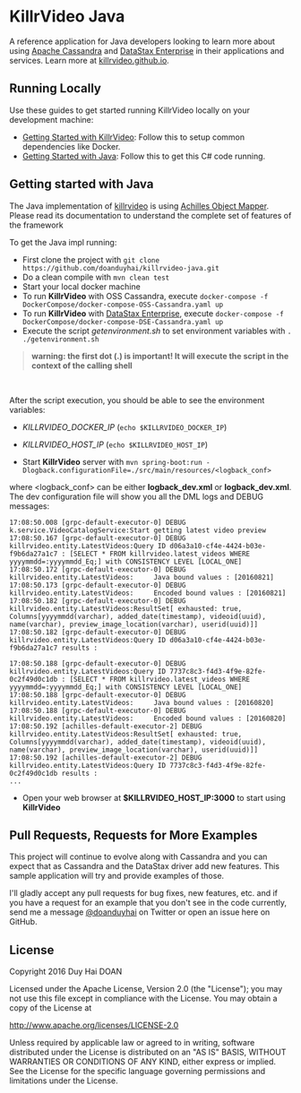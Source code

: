 # KillrVideo Java #

A reference application for Java developers looking to learn more about using [Apache Cassandra][cassandra] and
[DataStax Enterprise][dse] in their applications and services. Learn more at [killrvideo.github.io][killrvideo].

## Running Locally

Use these guides to get started running KillrVideo locally on your development machine:
* [Getting Started with KillrVideo][getting-started]: Follow this to setup common dependencies like Docker.
* [Getting Started with Java](#getting-started-java): Follow this to get this C# code running.

## Getting started with Java <a id="getting-started-java"></a>

The Java implementation of [killrvideo] is using [Achilles Object Mapper]. Please read its documentation to understand
the complete set of features of the framework

To get the Java impl running:

* First clone the project with `git clone https://github.com/doanduyhai/killrvideo-java.git`
* Do a clean compile with `mvn clean test`
* Start your local docker machine
* To run **KillrVideo** with OSS Cassandra, execute `docker-compose -f DockerCompose/docker-compose-OSS-Cassandra.yaml up`
* To run **KillrVideo** with [DataStax Enterprise][dse], execute `docker-compose -f DockerCompose/docker-compose-DSE-Cassandra.yaml up`
* Execute the script _getenvironment.sh_ to set environment variables with `. ./getenvironment.sh` 

> **warning: the first dot (.) is important! It will execute the script in the context of the calling shell**
<br/>

After the script execution, you should be able to see the environment variables:

* _KILLRVIDEO_DOCKER_IP_ (`echo $KILLRVIDEO_DOCKER_IP`) 
* _KILLRVIDEO_HOST_IP_ (`echo $KILLRVIDEO_HOST_IP`)
 
* Start **KillrVideo** server with `mvn spring-boot:run -Dlogback.configurationFile=./src/main/resources/<logback_conf>` 

 where &lt;logback_conf&gt; can be either **logback_dev.xml** or **logback_dev.xml**. The dev configuration file will show you all the
DML logs and DEBUG messages:

```
17:08:50.008 [grpc-default-executor-0] DEBUG k.service.VideoCatalogService:Start getting latest video preview
17:08:50.167 [grpc-default-executor-0] DEBUG killrvideo.entity.LatestVideos:Query ID d06a3a10-cf4e-4424-b03e-f9b6da27a1c7 : [SELECT * FROM killrvideo.latest_videos WHERE yyyymmdd=:yyyymmdd_Eq;] with CONSISTENCY LEVEL [LOCAL_ONE]
17:08:50.172 [grpc-default-executor-0] DEBUG killrvideo.entity.LatestVideos:   	 Java bound values : [20160821]
17:08:50.173 [grpc-default-executor-0] DEBUG killrvideo.entity.LatestVideos:   	 Encoded bound values : [20160821]
17:08:50.182 [grpc-default-executor-0] DEBUG killrvideo.entity.LatestVideos:ResultSet[ exhausted: true, Columns[yyyymmdd(varchar), added_date(timestamp), videoid(uuid), name(varchar), preview_image_location(varchar), userid(uuid)]]
17:08:50.182 [grpc-default-executor-0] DEBUG killrvideo.entity.LatestVideos:Query ID d06a3a10-cf4e-4424-b03e-f9b6da27a1c7 results :

17:08:50.188 [grpc-default-executor-0] DEBUG killrvideo.entity.LatestVideos:Query ID 7737c8c3-f4d3-4f9e-82fe-0c2f49d0c1db : [SELECT * FROM killrvideo.latest_videos WHERE yyyymmdd=:yyyymmdd_Eq;] with CONSISTENCY LEVEL [LOCAL_ONE]
17:08:50.188 [grpc-default-executor-0] DEBUG killrvideo.entity.LatestVideos:   	 Java bound values : [20160820]
17:08:50.188 [grpc-default-executor-0] DEBUG killrvideo.entity.LatestVideos:   	 Encoded bound values : [20160820]
17:08:50.192 [achilles-default-executor-2] DEBUG killrvideo.entity.LatestVideos:ResultSet[ exhausted: true, Columns[yyyymmdd(varchar), added_date(timestamp), videoid(uuid), name(varchar), preview_image_location(varchar), userid(uuid)]]
17:08:50.192 [achilles-default-executor-2] DEBUG killrvideo.entity.LatestVideos:Query ID 7737c8c3-f4d3-4f9e-82fe-0c2f49d0c1db results :
...
```
* Open your web browser at **$KILLRVIDEO_HOST_IP:3000** to start using **KillrVideo**
  

## Pull Requests, Requests for More Examples
This project will continue to evolve along with Cassandra and you can expect that as Cassandra and the DataStax driver add new features. This sample application will try and provide examples of those. 

I'll gladly accept any pull requests for bug fixes, new features, etc.  and if you have a request for an example that you don't see in the code currently, send me a message [@doanduyhai][twitter] on Twitter or open an issue here on GitHub.

## License
Copyright 2016 Duy Hai DOAN

Licensed under the Apache License, Version 2.0 (the "License");
you may not use this file except in compliance with the License.
You may obtain a copy of the License at

http://www.apache.org/licenses/LICENSE-2.0

Unless required by applicable law or agreed to in writing, software
distributed under the License is distributed on an "AS IS" BASIS,
WITHOUT WARRANTIES OR CONDITIONS OF ANY KIND, either express or implied.
See the License for the specific language governing permissions and
limitations under the License.

[cassandra]: http://cassandra.apache.org/
[dse]: http://www.datastax.com/products/datastax-enterprise
[killrvideo]: https://killrvideo.github.io/
[getting-started]: https://killrvideo.github.io/getting-started/
[getting-started-csharp]: https://killrvideo.github.io/docs/languages/c-sharp/
[twitter]: https://twitter.com/doanduyhai
[Achilles Object Mapper]: http://achilles.io